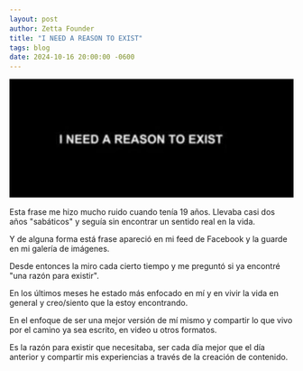 ```yaml
---
layout: post
author: Zetta Founder
title: "I NEED A REASON TO EXIST"
tags: blog
date: 2024-10-16 20:00:00 -0600
---
```

![](../assets/images/i-need-a-reason-to-exist.jpg)

Esta frase me hizo mucho ruido cuando tenía 19 años. Llevaba casi dos años "sabáticos" y seguía sin encontrar un sentido real en la vida.

Y de alguna forma está frase apareció en mi feed de Facebook y la guarde en mi galería de imágenes.

Desde entonces la miro cada cierto tiempo y me preguntó si ya encontré "una razón para existir".

En los últimos meses he estado más enfocado en mí y en vivir la vida en general y creo/siento que la estoy encontrando.

En el enfoque de ser una mejor versión de mí mismo y compartir lo que vivo por el camino ya sea escrito, en video u otros formatos.

Es la razón para existir que necesitaba, ser cada día mejor que el día anterior y compartir mis experiencias a través de la creación de contenido.